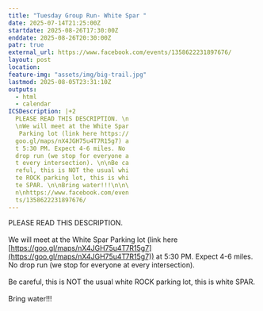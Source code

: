 ```yaml
---
title: "Tuesday Group Run- White Spar "
date: 2025-07-14T21:25:00Z
startdate: 2025-08-26T17:30:00Z
enddate: 2025-08-26T20:30:00Z
patr: true
external_url: https://www.facebook.com/events/1358622231897676/
layout: post
location: 
feature-img: "assets/img/big-trail.jpg"
lastmod: 2025-08-05T23:31:10Z
outputs:
  - html
  - calendar
ICSDescription: |+2
  PLEASE READ THIS DESCRIPTION. \n  \nWe will meet at the White Spar   Parking lot (link here https://  goo.gl/maps/nX4JGH75u4T7R15g7) a  t 5:30 PM. Expect 4-6 miles. No   drop run (we stop for everyone a  t every intersection). \n\nBe ca  reful, this is NOT the usual whi  te ROCK parking lot, this is whi  te SPAR. \n\nBring water!!!\n\n\  n\nhttps://www.facebook.com/even  ts/1358622231897676/
---
```


PLEASE READ THIS DESCRIPTION. <br>
  <br>
  We will meet at the White Spar Parking lot (link here [https://goo.gl/maps/nX4JGH75u4T7R15g7](https://goo.gl/maps/nX4JGH75u4T7R15g7)) at 5&#58;30 PM. Expect 4-6 miles. No drop run (we stop for everyone at every intersection). <br>
  <br>
  Be careful, this is NOT the usual white ROCK parking lot, this is white SPAR. <br>
  <br>
  Bring water!!!<br>
  <br>
  <br>
  <br>
  

